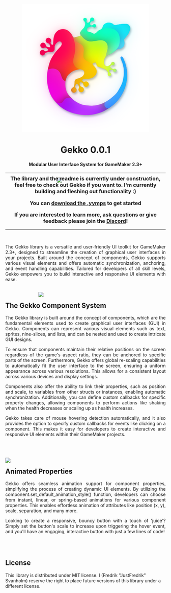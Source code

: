 <p align="center"><img src="Gekko_logo.png" style="display:block; margin:auto; width:400px"></p>
<h1 size=7 align="center">Gekko 0.0.1</h1>
<h4 align="center">Modular User Interface System for GameMaker 2.3+</h4>
<hr>



<p align="center"><img src="https://user-images.githubusercontent.com/54528582/236492942-924265f9-461c-417e-8946-6192f0f26b74.png" style="display:block; margin:auto; width:180px; margin-bottom: -46px;"></p>
<h3 align="center">
  <p align="center">
  The library and the readme is currently under construction, feel free to check out Gekko if you want to.
I'm currently building and fleshing out functionality :)</p>

<p align="center">
  You can <a href="https://github.com/JustFredrik/Gekko/releases"> download the .yymps</a> to get started</p>
If you are interested to learn more, ask questions or give feedback please join the <a href="https://discord.com/invite/47ap8cE"> Discord</a>! 
 </h3>


<hr>
<br>


<p align="justify">
  The Gekko library is a versatile and user-friendly UI toolkit for GameMaker 2.3+, designed to streamline the creation of graphical user interfaces in your projects. Built around the concept of components, Gekko supports various visual elements and offers automatic synchronization, anchoring, and event handling capabilities. Tailored for developers of all skill levels, Gekko empowers you to build interactive and responsive UI elements with ease.</p>




<br>
<img align="right" src="https://user-images.githubusercontent.com/54528582/236459900-635fdb5d-aa4f-4ef3-a30c-9ebaefb4746b.png" style="display:block; margin:auto; width:400px">
<h2>The Gekko Component System</h2>
<p align="justify">
  The Gekko library is built around the concept of components, which are the fundamental elements used to create graphical user interfaces (GUI) in Gekko. Components can represent various visual elements such as text, sprites, nine-slices, and lists, and can be nested and used to create intricate GUI designs.</p>

<p align="justify">
  To ensure that components maintain their relative positions on the screen regardless of the game's aspect ratio, they can be anchored to specific parts of the screen. Furthermore, Gekko offers global re-scaling capabilities to automatically fit the user interface to the screen, ensuring a uniform appearance across various resolutions. This allows for a consistent layout across various devices and display settings.</p>

<p align="justify">
  Components also offer the ability to link their properties, such as position and scale, to variables from other structs or instances, enabling automatic synchronization. Additionally, you can define custom callbacks for specific property changes, allowing components to perform actions like shaking when the health decreases or scaling up as health increases.</p>

<p align="justify">
  Gekko takes care of mouse hovering detection automatically, and it also provides the option to specify custom callbacks for events like clicking on a component. This makes it easy for developers to create interactive and responsive UI elements within their GameMaker projects.</p>
<br>
<br><br>

<img align="left" src="https://user-images.githubusercontent.com/54528582/236490560-87b23ec3-db91-4fd1-bc8d-b7802020d303.png" style="display:block; margin:auto; width:300px">
<h2>Animated Properties</h2>
<p align="justify">
Gekko offers seamless animation support for component properties, simplifying the process of creating dynamic UI elements. By utilizing the component.set_default_animation_style() function, developers can choose from instant, linear, or spring-based animations for various component properties. This enables effortless animation of attributes like position (x, y), scale, separation, and many more.</p>

<p align="justify">
Looking to create a responsive, bouncy button with a touch of 'juice'? Simply set the button's scale to increase upon triggering the hover event, and you'll have an engaging, interactive button with just a few lines of code!</p>
<br>
<br>
<h2>License</h2>
<p>This library is distributed under MIT license. I (Fredrik "JustFredrik" Svanholm) reserve the right to place future versions of this library under a different license.</p>






